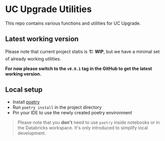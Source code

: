 # UC Upgrade Utilities

This repo contains various functions and utilities for UC Upgrade.
## Latest working version

Please note that current project statis is 🏗️ **WIP**, but we have a minimal set of already working utilities.

**For now please switch to the `v0.0.1` tag in the GitHub to get the latest working version.**


## Local setup

- Install [poetry](https://python-poetry.org/)
- Run `poetry install` in the project directory
- Pin your IDE to use the newly created poetry environment

> Please note that you **don't** need to use `poetry` inside notebooks or in the Databricks workspace. 
> It's only introduced to simplify local development.

